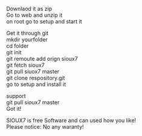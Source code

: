 <p>Downlaod it as zip<br>
Go to web and unzip it<br>
on root go to setup and start it
</p>

<p>
Get it through git<br>
mkdir yourfolder<br>
cd folder<br>
git init<br>
git remoute add orign sioux7<br>
git fetch sioux7<br>
git pull siuox7 master<br>
git clone respository.git<br>
go to setup and install it
</p>
<p>
support<br>
git pull sioux7 master<br>
Got it!
</p>
<p>SIOUX7 is free Software and can used how you like!<br>Please notice: No any waranty!</p>
